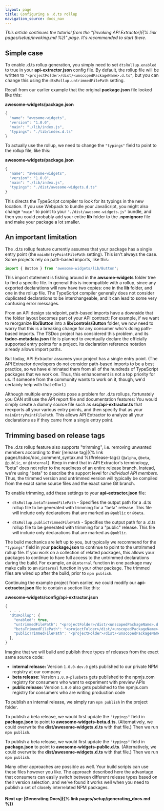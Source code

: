```yaml
---
layout: page
title: Configuring a .d.ts rollup
navigation_source: docs_nav
---
```


*This article continues the tutorial from the "[Invoking API Extractor]({% link pages/setup/invoking.md %})" page.
It's recommended to start there.*

## Simple case

To enable .d.ts rollup generation, you simply need to set `dtsRollup.enabled` to true in your **api-extractor.json**
config file.  By default, the rollup file will be written to `"<projectFolder>/dist/<unscopedPackageName>.d.ts"`,
but you can change this using the `dtsRollup.untrimmedFilePath` setting.

Recall from our earlier example that the original **package.json** file looked like this:

**awesome-widgets/package.json**
```js
{
  "name": "awesome-widgets",
  "version": "1.0.0",
  "main": "./lib/index.js",
  "typings": "./lib/index.d.ts"
}
```

To actually use the rollup, we need to change the `"typings"` field to point to the rollup file, like this:

**awesome-widgets/package.json**
```js
{
  "name": "awesome-widgets",
  "version": "1.0.0",
  "main": "./lib/index.js",
  "typings": "./dist/awesome-widgets.d.ts"
}
```

This directs the TypeScript compiler to look for its typings in the new location.
If you use Webpack to bundle your JavaScript, you might also change `"main"` to point to your
`"./dist/awesome-widgets.js"` bundle, and then you could probably add your entire **lib** folder
to the **.npmignore** file and make your package a lot smaller.


## An important limitation

The .d.ts rollup feature currently assumes that your package has a single entry point (the `mainEntryPointFilePath`
setting).  This isn't always the case.  Some projects rely on path-based imports, like this:

```ts
import { Button } from 'awesome-widgets/lib/Button';
```

This import statement is fishing around in the **awsome-widgets** folder tree to find a specific file.
In general this is incompatible with a rollup, since any exported declarations will now have two copies:
one in the **lib** folder, and one in the rollup file.  The TypeScript compiler generally does not consider
duplicated declarations to be interchangeable, and it can lead to some very confusing error messages.

From an API design standpoint, path-based imports have a downside that the folder layout becomes part of your API
contract:  For example, if we want to reorganize **lib/Button** into a **lib/controls/Button** folder, we now
need to worry that this is a breaking change for any consumer who's doing path-based imports.  The TSDoc project
has considered this problem, and its **tsdoc-metadata.json** file is planned to eventually declare the officially
supported entry points for a project.  Its declaration reference notation already allows import paths.

But today, API Extractor assumes your project has a single entry point.  (The API Extractor developers do not
consider path-based imports to be a best practice, so we have eliminated them from all of the hundreds of TypeScript
packages that we work on.  Thus, this enhancement is not a top priority for us.  If someone from the community wants
to work on it, though, we'd certainly help with that effort.)

Although multiple entry points pose a problem for .d.ts rollups, fortunately you CAN still use the API report file
and documentation features:  You would simply create a dummy source file such as **src/api-extractor.ts** that
reexports all your various entry points, and then specify that as your `mainEntryPointFilePath`.  This allows
API Extractor to analyze all your declarations as if they came from a single entry point.


## Trimming based on release tags

The .d.ts rollup feature also supports "trimming", i.e. removing unwanted members according to their
[release tag]({% link pages/tsdoc/doc_comment_syntax.md %}#release-tags) (`@alpha`, `@beta`, `@public`, or
`@internal`).  Keep in mind that in API Extractor's terminology, "beta" does not refer to the readiness
of an entire release branch.  Instead, we're using "beta" to describe the support level for
*individual API members*.  Thus, the trimmed version and untrimmed version will typically be compiled from
the exact same source files and the exact same Git branch.

To enable trimming, add these settings to your **api-extractor.json** file:

- `dtsRollup.betaTrimmedFilePath` - Specifies the output path for a .d.ts rollup file to be generated with
  trimming for a "beta" release.  This file will include only declarations that are marked as `@public` or `@beta`.

- `dtsRollup.publicTrimmedFilePath` - Specifies the output path for a .d.ts rollup file to be generated with
  trimming for a "public" release.  This file will include only declarations that are marked as `@public`.


The build mechanics are left up to you, but typically we recommend for the `"typings"` field in your
**package.json** to continue to point to the untrimmed rollup file.  If you work on a collection of related packages,
this allows your packages to continue to have full access to the untrimmed declarations during the build.
For example, an `@internal` function in one package may make calls to an `@internal` function in your other package.
The trimmed files are wired up after the build, prior to `npm publish`.

Continuing the example project from earlier, we could modify our **api-extractor.json** file to contain
a section like this:

**awesome-widgets/config/api-extractor.json**
```js
{
  . . .
  "dtsRollup": {
    "enabled": true,
    "untrimmedFilePath": "<projectFolder>/dist/<unscopedPackageName>.d.ts",
    "betaTrimmedFilePath": "<projectFolder>/dist/<unscopedPackageName>-beta.d.ts",,
    "publicTrimmedFilePath": "<projectFolder>/dist/<unscopedPackageName>-public.d.ts"
  },
}
```

Imagine that we will build and publish three types of releases from the exact same source code:

- **internal release:** Version `1.0.0-dev.0` gets published to our private NPM registry at our company
- **beta release:**  Version `1.0.0-plusbeta` gets published to the npmjs.com registry for consumers who want
  to experiment with preview APIs
- **public release:** Version `1.0.0` also gets published to the npmjs.com registry for consumers who
  are writing production code

To publish an internal release, we simply run `npm publish` in the project folder.

To publish a beta release, we would first update the `"typings"` field in **package.json** to point to **awesome-widgets-beta.d.ts**.  (Alternatively, we could overwrite the **dist/awesome-widgets.d.ts** with
that file.)  Then we run `npm publish`.

To publish a beta release, we would first update the `"typings"` field in **package.json** to point to **awesome-widgets-public.d.ts**.  (Alternatively, we could overwrite the **dist/awesome-widgets.d.ts** with
that file.)  Then we run `npm publish`.

Many other approaches are possible as well.  Your build scripts can use these files however you like.
The approach described here the advantage that consumers can easily switch between different release types
based on their version selection, and we've found it works well when you need to publish a set of
closely interrelated NPM packages.


#### Next up: [Generating Docs]({% link pages/setup/generating_docs.md %})
